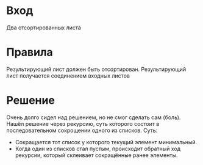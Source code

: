 # Вход

Два отсортированных листа

# Правила

Результирующий лист должен быть отсортирован. Результирующий лист получается соединением входных листов

# Решение

Очень долго сидел над решением, но не смог сделать сам (боль).
Нашёл решение через рекурсию, суть которого состоит в последовательном сокрощении одного из списков. 
Суть:
* Сокращается тот список у которого текущий элемент минимальный.
* Когда один из списков стал пустым, происходит обратный ход рекурсии, который склеивает сокращённые ранее элементы.

